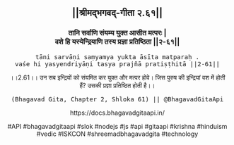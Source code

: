<center><h2>||श्रीमद्‍भगवद्‍-गीता २.६१||</h2>
<h3>तानि सर्वाणि संयम्य युक्त आसीत मत्परः |<br/>वशे हि यस्येन्द्रियाणि तस्य प्रज्ञा प्रतिष्ठिता ||२-६१||</h3>
<pre>tāni sarvāṇi saṃyamya yukta āsīta matparaḥ .<br/>vaśe hi yasyendriyāṇi tasya prajñā pratiṣṭhitā ||2-61||</pre>
<p>।।2.61।। उन सब इन्द्रियों को संयमित कर युक्त और मत्पर होवे। जिस पुरुष की इन्द्रियां वश में होती हैं? उसकी प्रज्ञा प्रतिष्ठित होती है।।</p>
<pre>(Bhagavad Gita, Chapter 2, Shloka 61) || @BhagavadGitaApi</pre><p>https://docs.bhagavadgitaapi.in/</p><p>#API #bhagavadgitaapi #slok #nodejs #js #api #gitaapi #krishna #hinduism #vedic #ISKCON #shreemadbhagavadgita #technology</p></center>